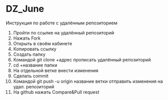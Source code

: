 # DZ_June

Инструкция по работе с удалённым репозиторием

1. Пройти по ссылке на удалённый репозиторий
2. Нажать Fork
3. Открыть в своём кабинете
4. Копировать ссылку
5. Создать папку
6. Командой git clone +адрес прописать удалённый репозиторий
7. cd +название папки
8. На отдельной ветке внести изменения
9. Сделать commit
10. Командой git push -u origin название ветки отправить изменения на удал. репозиторий
11. На github нажать Compare&Pull request